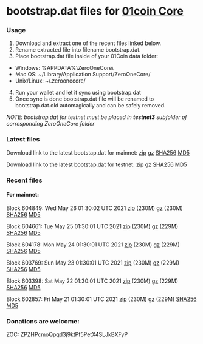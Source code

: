 # bootstrap.dat files for [01coin Core](https://01coin.io)

### Usage

1. Download and extract one of the recent files linked below.
2. Rename extracted file into filename bootstrap.dat.
3. Place bootstrap.dat file inside of your 01Coin data folder:
 - Windows: %APPDATA%\ZeroOneCore\
 - Mac OS: ~/Library/Application Support/ZeroOneCore/
 - Unix/Linux: ~/.zeroonecore/
4. Run your wallet and let it sync using bootstrap.dat
5. Once sync is done bootstrap.dat file will be renamed to bootstrap.dat.old automagically and can be safely removed.

_NOTE: bootstrap.dat for testnet must be placed in **testnet3** subfolder of corresponding ZeroOneCore folder_

### Latest files
Download link to the latest bootstap.dat for mainnet: [zip](https://files.01coin.io/mainnet/bootstrap.dat.zip) [gz](https://files.01coin.io/mainnet/bootstrap.dat.tar.gz) [SHA256](https://files.01coin.io/mainnet/sha256.txt) [MD5](https://files.01coin.io/mainnet/md5.txt)

Download link to the latest bootstap.dat for testnet: [zip](https://files.01coin.io/testnet/bootstrap.dat.zip) [gz](https://files.01coin.io/testnet/bootstrap.dat.tar.gz) [SHA256](https://files.01coin.io/testnet/sha256.txt) [MD5](https://files.01coin.io/testnet/md5.txt)

### Recent files

#### For mainnet:

Block 604849: Wed May 26 01:30:02 UTC 2021 [zip](https://files.01coin.io/mainnet/2021-05-26/bootstrap.dat.zip) (230M) [gz](https://files.01coin.io/mainnet/2021-05-26/bootstrap.dat.tar.gz) (230M) [SHA256](https://files.01coin.io/mainnet/2021-05-26/sha256.txt) [MD5](https://files.01coin.io/mainnet/2021-05-26/md5.txt)

Block 604661: Tue May 25 01:30:01 UTC 2021 [zip](https://files.01coin.io/mainnet/2021-05-25/bootstrap.dat.zip) (230M) [gz](https://files.01coin.io/mainnet/2021-05-25/bootstrap.dat.tar.gz) (229M) [SHA256](https://files.01coin.io/mainnet/2021-05-25/sha256.txt) [MD5](https://files.01coin.io/mainnet/2021-05-25/md5.txt)

Block 604178: Mon May 24 01:30:01 UTC 2021 [zip](https://files.01coin.io/mainnet/2021-05-24/bootstrap.dat.zip) (230M) [gz](https://files.01coin.io/mainnet/2021-05-24/bootstrap.dat.tar.gz) (229M) [SHA256](https://files.01coin.io/mainnet/2021-05-24/sha256.txt) [MD5](https://files.01coin.io/mainnet/2021-05-24/md5.txt)

Block 603769: Sun May 23 01:30:01 UTC 2021 [zip](https://files.01coin.io/mainnet/2021-05-23/bootstrap.dat.zip) (230M) [gz](https://files.01coin.io/mainnet/2021-05-23/bootstrap.dat.tar.gz) (229M) [SHA256](https://files.01coin.io/mainnet/2021-05-23/sha256.txt) [MD5](https://files.01coin.io/mainnet/2021-05-23/md5.txt)

Block 603398: Sat May 22 01:30:01 UTC 2021 [zip](https://files.01coin.io/mainnet/2021-05-22/bootstrap.dat.zip) (230M) [gz](https://files.01coin.io/mainnet/2021-05-22/bootstrap.dat.tar.gz) (229M) [SHA256](https://files.01coin.io/mainnet/2021-05-22/sha256.txt) [MD5](https://files.01coin.io/mainnet/2021-05-22/md5.txt)

Block 602857: Fri May 21 01:30:01 UTC 2021 [zip](https://files.01coin.io/mainnet/2021-05-21/bootstrap.dat.zip) (230M) [gz](https://files.01coin.io/mainnet/2021-05-21/bootstrap.dat.tar.gz) (229M) [SHA256](https://files.01coin.io/mainnet/2021-05-21/sha256.txt) [MD5](https://files.01coin.io/mainnet/2021-05-21/md5.txt)


### Donations are welcome:

ZOC: ZPZHPcmoQpqd3j9ktPf5PetX4SLJkBXFyP
